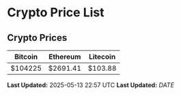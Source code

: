 # Crypto Price List

## Crypto Prices
| Bitcoin | Ethereum | Litecoin |
| ------- | -------- | -------- |
| $104225 | $2691.41 | $103.88 |
**Last Updated:** 2025-05-13 22:57 UTC
**Last Updated:** $DATE$
